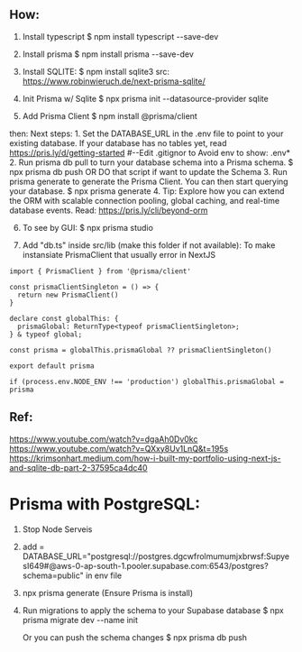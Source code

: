
## How:
1. Install typescript
$ npm install typescript --save-dev

2. Install prisma
$ npm install prisma --save-dev

3. Install SQLITE:
$ npm install sqlite3
src: https://www.robinwieruch.de/next-prisma-sqlite/

4. Init Prisma w/ Sqlite
$ npx prisma init --datasource-provider sqlite

5. Add Prisma Client
$ npm install @prisma/client

then: Next steps:
    1. Set the DATABASE_URL in the .env file to point to your existing database. If your database has no tables yet, read https://pris.ly/d/getting-started
        #--Edit .gitignor to Avoid env to show:
        .env*
    2. Run prisma db pull to turn your database schema into a Prisma schema.
        $ npx prisma db push
        OR
        DO that script if want to update the Schema
    3. Run prisma generate to generate the Prisma Client. You can then start querying your database.
        $ npx prisma generate
    4. Tip: Explore how you can extend the ORM with scalable connection pooling, global caching, and real-time database events. Read: https://pris.ly/cli/beyond-orm

6. To see by GUI:
$ npx prisma studio

7. Add "db.ts" inside src/lib (make this folder if not available): To make instansiate PrismaClient that usually error in NextJS
```
import { PrismaClient } from '@prisma/client'

const prismaClientSingleton = () => {
  return new PrismaClient()
}

declare const globalThis: {
  prismaGlobal: ReturnType<typeof prismaClientSingleton>;
} & typeof global;

const prisma = globalThis.prismaGlobal ?? prismaClientSingleton()

export default prisma

if (process.env.NODE_ENV !== 'production') globalThis.prismaGlobal = prisma
```



## Ref:
https://www.youtube.com/watch?v=dgaAh0Dv0kc
https://www.youtube.com/watch?v=QXxy8Uv1LnQ&t=195s
https://krimsonhart.medium.com/how-i-built-my-portfolio-using-next-js-and-sqlite-db-part-2-37595ca4dc40


# Prisma with PostgreSQL:
1. Stop Node Serveis
2. add = DATABASE_URL="postgresql://postgres.dgcwfrolmumumjxbrwsf:SupyesI649#@aws-0-ap-south-1.pooler.supabase.com:6543/postgres?schema=public" in env file
3. npx prisma generate (Ensure Prisma is install)
4. Run migrations to apply the schema to your Supabase database
    $ npx prisma migrate dev --name init

    Or you can push the schema changes
    $ npx prisma db push
